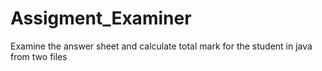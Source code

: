 # Assigment_Examiner
Examine the answer sheet and calculate total mark for the student in java from two files
